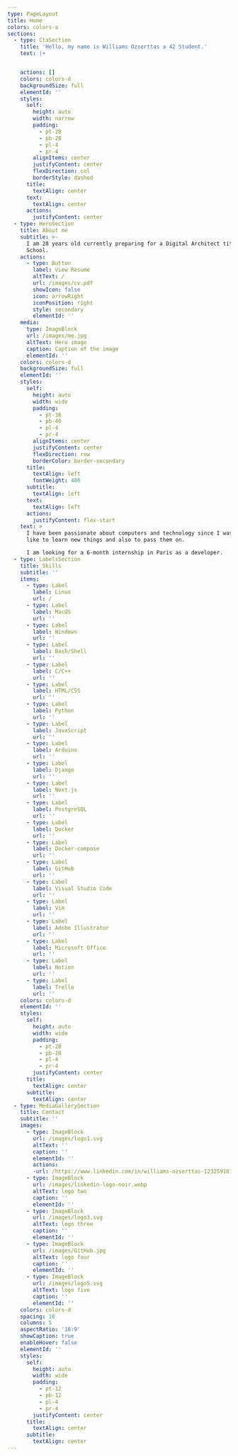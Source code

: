 ```yaml
---
type: PageLayout
title: Home
colors: colors-a
sections:
  - type: CtaSection
    title: 'Hello, my name is Williams Ozserttas a 42 Student.'
    text: |+


    actions: []
    colors: colors-d
    backgroundSize: full
    elementId: ''
    styles:
      self:
        height: auto
        width: narrow
        padding:
          - pt-28
          - pb-28
          - pl-4
          - pr-4
        alignItems: center
        justifyContent: center
        flexDirection: col
        borderStyle: dashed
      title:
        textAlign: center
      text:
        textAlign: center
      actions:
        justifyContent: center
  - type: HeroSection
    title: About me
    subtitle: >-
      I am 28 years old currently preparing for a Digital Architect title at 42
      School.
    actions:
      - type: Button
        label: View Resume
        altText: /
        url: /images/cv.pdf
        showIcon: false
        icon: arrowRight
        iconPosition: right
        style: secondary
        elementId: ''
    media:
      type: ImageBlock
      url: /images/me.jpg
      altText: Hero image
      caption: Caption of the image
      elementId: ''
    colors: colors-d
    backgroundSize: full
    elementId: ''
    styles:
      self:
        height: auto
        width: wide
        padding:
          - pt-36
          - pb-40
          - pl-4
          - pr-4
        alignItems: center
        justifyContent: center
        flexDirection: row
        borderColor: border-secondary
      title:
        textAlign: left
        fontWeight: 400
      subtitle:
        textAlign: left
      text:
        textAlign: left
      actions:
        justifyContent: flex-start
    text: >
      I have been passionate about computers and technology since I was young, I
      like to learn new things and also to pass them on.

      I am looking for a 6-month internship in Paris as a developer.
  - type: LabelsSection
    title: Skills
    subtitle: ''
    items:
      - type: Label
        label: Linux
        url: /
      - type: Label
        label: MacOS
        url: ''
      - type: Label
        label: Windows
        url: ''
      - type: Label
        label: Bash/Shell
        url: ''
      - type: Label
        label: C/C++
        url: ''
      - type: Label
        label: HTML/CSS
        url: ''
      - type: Label
        label: Python
        url: ''
      - type: Label
        label: JavaScript
        url: ''
      - type: Label
        label: Arduino
        url: ''
      - type: Label
        label: Django
        url: ''
      - type: Label
        label: Next.js
        url: ''
      - type: Label
        label: PostgreSQL
        url: ''
      - type: Label
        label: Docker
        url: ''
      - type: Label
        label: Docker-compose
        url: ''
      - type: Label
        label: GitHub
        url: ''
      - type: Label
        label: Visual Studio Code
        url: ''
      - type: Label
        label: Vim
        url: ''
      - type: Label
        label: Adobe Illustrator
        url: ''
      - type: Label
        label: Microsoft Office
        url: ''
      - type: Label
        label: Notion
        url: ''
      - type: Label
        label: Trello
        url: ''
    colors: colors-d
    elementId: ''
    styles:
      self:
        height: auto
        width: wide
        padding:
          - pt-28
          - pb-28
          - pl-4
          - pr-4
        justifyContent: center
      title:
        textAlign: center
      subtitle:
        textAlign: center
  - type: MediaGallerySection
    title: Contact
    subtitle: ''
    images:
      - type: ImageBlock
        url: /images/logo1.svg
        altText: ''
        caption: ''
        elementId: ''
        actions:
        -url: /https://www.linkedin.com/in/williams-ozserttas-123259167/
      - type: ImageBlock
        url: /images/linkedin-logo-noir.webp
        altText: logo two
        caption: ''
        elementId: ''
      - type: ImageBlock
        url: /images/logo3.svg
        altText: logo three
        caption: ''
        elementId: ''
      - type: ImageBlock
        url: /images/GitHub.jpg
        altText: logo four
        caption: ''
        elementId: ''
      - type: ImageBlock
        url: /images/logo5.svg
        altText: logo five
        caption: ''
        elementId: ''
    colors: colors-d
    spacing: 16
    columns: 5
    aspectRatio: '16:9'
    showCaption: true
    enableHover: false
    elementId: ''
    styles:
      self:
        height: auto
        width: wide
        padding:
          - pt-12
          - pb-12
          - pl-4
          - pr-4
        justifyContent: center
      title:
        textAlign: center
      subtitle:
        textAlign: center
---
```

